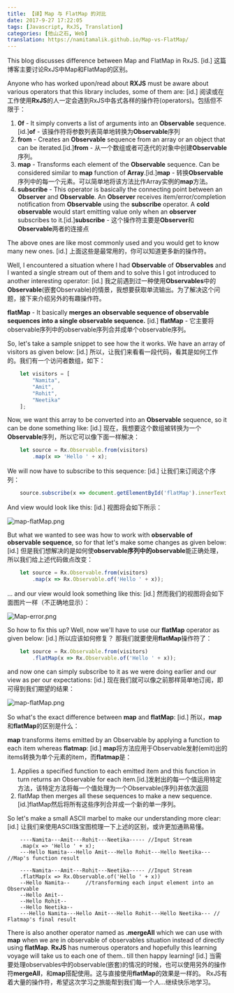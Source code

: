 ```yaml
---
title: 【译】Map 与 FlatMap 的对比
date: 2017-9-27 17:22:05
tags: [Javascript, RxJS, Translation]
categories: [他山之石, Web]
translation: https://namitamalik.github.io/Map-vs-FlatMap/
---
```


This blog discusses difference between Map and FlatMap in RxJS.
[id.]
这篇博客主要讨论RxJS中Map和FlatMap的区别。

Anyone who has worked upon/read about **RXJS** must be aware about various operators that this library includes, some of them are:
[id.]
阅读或在工作使用**RxJS**的人一定会遇到RxJS中各式各样的操作符(operators)。包括但不限于：

1.  **0f** - It simply converts a list of arguments into an **Observable** sequence.[id.]**of** - 该操作符将参数列表简单地转换为**Observable**序列
2.  **from** - Creates an **Observable** sequence from an array or an object that can be iterated.[id.]**from** - 从一个数组或者可迭代的对象中创建**Observable**序列。
3.  **map** - Transforms each element of the **Observable** sequence. Can be considered similar to **map** function of **Array**.[id.]**map** - 转换**Observable**序列中的每一个元素。可以简单地将该方法比作Array实例的**map**方法。
4.  **subscribe** - This operator is basically the connecting point between an **Observer** and **Observable**. An **Observer** receives item/error/completion notification from **Observable** using the **subscribe** operator. A **cold observable** would start emitting value only when an **observer** subscribes to it.[id.]**subscribe** - 这个操作符主要是**Observer**和**Observable**两者的连接点

The above ones are like most commonly used and you would get to know many new ones.
[id.]
上面这些是最常用的，你可以知道更多新的操作符。

Well, I encountered a situation where I had **Observable** of **Observables** and I wanted a single stream out of them and to solve this I got introduced to another interesting operator:
[id.]
我之前遇到过一种使用**Observables**中的**Observable**(嵌套Observable)的情景，我想要获取单流输出。为了解决这个问题，接下来介绍另外的有趣操作符。

**flatMap** - It basically **merges an observable sequence of observable sequences into a single observable sequence.**
[id.]
**flatMap** - 它主要将observable序列中的observable序列合并成单个observable序列。


So, let's take a sample snippet to see how the it works. We have an array of visitors as given below:
[id.]
所以，让我们来看看一段代码，看其是如何工作的。我们有一个访问者数组，如下：

``` javascript
    let visitors = [
        "Namita",
        "Amit",
        "Rohit",
        "Neetika"
    ];
```
Now, we want this array to be converted into an **Observable** sequence, so it can be done something like:
[id.]
现在，我想要这个数组被转换为一个**Observable**序列，所以它可以像下面一样解决：

``` javascript
    let source = Rx.Observable.from(visitors)
        .map(x => 'Hello ' + x);
```

We will now have to subscribe to this sequence:
[id.]
让我们来订阅这个序列：

``` javascript
    source.subscribe(x => document.getElementById('flatMap').innerText += x + "\n");
```

And view would look like this:
[id.]
视图将会如下所示：

![map-flatMap.png](https://raw.githubusercontent.com/NamitaMalik/Map-vs-FlatMap/master/assets/map-flatMap.png)

But what we wanted to see was how to work with **observable of observable sequence**, so for that let's make some changes as given below:
[id.]
但是我们想解决的是如何使**observable序列中的observable**能正确处理，所以我们给上述代码做点改变：

``` javascript
    let source = Rx.Observable.from(visitors)
        .map(x => Rx.Observable.of('Hello ' + x));
```

... and our view would look something like this:
[id.]
然而我们的视图将会如下面图片一样（不正确地显示）：

![Map-error.png](https://raw.githubusercontent.com/NamitaMalik/Map-vs-FlatMap/master/assets/Map-error.png)

So how to fix this up? Well, now we'll have to use our **flatMap** operator as given below:
[id.]
所以应该如何修复？ 那我们就要使用**flatMap**操作符了：

``` javascript
    let source = Rx.Observable.from(visitors)
        .flatMap(x => Rx.Observable.of('Hello ' + x));
```

and now one can simply subscribe to it as we were doing earlier and our view as per our expectations:
[id.]
现在我们就可以像之前那样简单地订阅，即可得到我们期望的结果：

![map-flatMap.png](https://raw.githubusercontent.com/NamitaMalik/Map-vs-FlatMap/master/assets/map-flatMap.png)

So what's the exact difference between **map** and **flatMap**:
[id.]
所以，**map**和**flatMap**的区别是什么：

**map** transforms items emitted by an Observable by applying a function to each item whereas **flatmap**:
[id.]
**map**将方法应用于Observable发射(emit)出的items转换为单个元素的item，而**flatmap**是：

1.  Applies a specified function to each emitted item and this function in turn returns an Observable for each item.[id.]发射出的每一个值运用特定方法，该特定方法将每一个值处理为一个Observable(序列)并依次返回
2.  flatMap then merges all these sequences to make a new sequence.[id.]flatMap然后将所有这些序列合并成一个新的单一序列。

So let's make a small ASCII marbel to make our understanding more clear:
[id.]
让我们来使用ASCII珠宝图梳理一下上述的区别，或许更加通熟易懂。

```
    ----Namita---Amit---Rohit---Neetika----- //Input Stream
    .map(x => 'Hello ' + x);
    ---Hello Namita---Hello Amit---Hello Rohit---Hello Neetika--- //Map's function result

    ----Namita---Amit---Rohit---Neetika----- //Input Stream
    .flatMap(x => Rx.Observable.of('Hello ' + x))
    --Hello Namita--     //transforming each input element into an Observable
    --Hello Amit--
    --Hello Rohit--
    --Hello Neetika--
    ---Hello Namita---Hello Amit---Hello Rohit---Hello Neetika--- // Flatmap's final result
```

There is also another operator named as **.mergeAll** which we can use with **map** when we are in observable of observables situation instead of directly using **flatMap**. **RxJS** has numerous operators and hopefully this learning voyage will take us to each one of them.. till then happy learning!
[id.]
当需要处理observables中的observable(嵌套)的情况的时候，也可以使用另外的操作符**mergeAll**，和**map**搭配使用。这与直接使用**flatMap**的效果是一样的。
RxJS有着大量的操作符，希望这次学习之旅能帮到我们每一个人...继续快乐地学习。